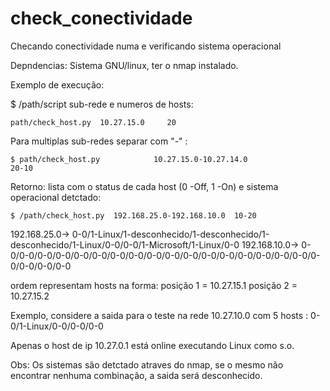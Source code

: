 # check_conectividade
Checando conectividade numa e verificando sistema operacional

Depndencias: Sistema GNU/linux, ter o nmap instalado. 

Exemplo de execução:

$ /path/script  sub-rede e numeros de hosts:
							 	
	path/check_host.py  10.27.15.0     20 

Para  multiplas sub-redes separar com "-" :	
					    		
	$ path/check_host.py	        10.27.15.0-10.27.14.0                        20-10

Retorno:
lista  com o status de cada host (0 -Off, 1 -On) e sistema operacional detctado:
	
	$ /path/check_host.py  192.168.25.0-192.168.10.0  10-20
 
192.168.25.0-> 0-0/1-Linux/1-desconhecido/1-desconhecido/1-desconhecido/1-Linux/0-0/0-0/1-Microsoft/1-Linux/0-0
192.168.10.0-> 0-0/0-0/0-0/0-0/0-0/0-0/0-0/0-0/0-0/0-0/0-0/0-0/0-0/0-0/0-0/0-0/0-0/0-0/0-0/0-0/0-0

	
	
	
ordem representam hosts na forma:
posição 1 = 10.27.15.1
posição 2 = 10.27.15.2

Exemplo, considere a saida para o teste na rede 10.27.10.0 com 5 hosts :
	0-0/1-Linux/0-0/0-0/0-0

Apenas o host de ip 10.27.0.1 está online executando Linux como s.o.

Obs: Os sistemas são detctado atraves do nmap, se o mesmo não encontrar nenhuma combinação, a saida será desconhecido. 

